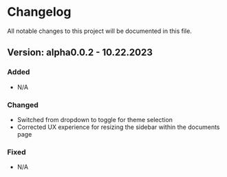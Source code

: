 # Changelog

All notable changes to this project will be documented in this file.

## Version: alpha0.0.2 - 10.22.2023

### Added

- N/A

### Changed

- Switched from dropdown to toggle for theme selection
- Corrected UX experience for resizing the sidebar within the documents page

### Fixed

- N/A
